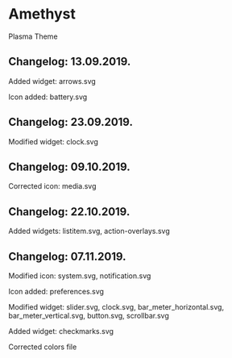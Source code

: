 # Amethyst
Plasma Theme

Changelog: 13.09.2019.
----------------------

Added widget: arrows.svg

Icon added: battery.svg

Changelog: 23.09.2019.
----------------------

Modified widget: clock.svg

Changelog: 09.10.2019.
---------------------

Corrected icon: media.svg

Changelog: 22.10.2019.
----------------------

Added widgets: listitem.svg, action-overlays.svg

Changelog: 07.11.2019.
---------------------

Modified icon: system.svg, notification.svg

Icon added: preferences.svg

Modified widget: slider.svg, clock.svg, bar_meter_horizontal.svg, bar_meter_vertical.svg, button.svg, scrollbar.svg

Added widget: checkmarks.svg

Corrected colors file
